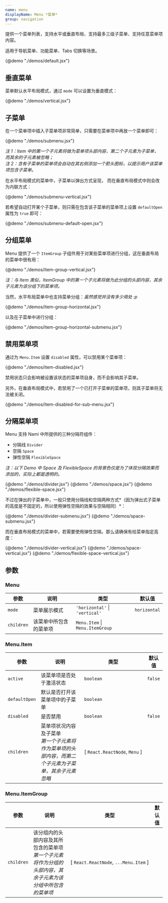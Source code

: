 ```yaml
---
name: menu
displayName: Menu *菜单*
group: navigation
---
```


提供一个菜单列表，支持水平或垂直布局、支持最多三级子菜单、支持任意菜单项内容。

适用于导航菜单、功能菜单、Tabs 切换等场景。

{@demo "./demos/default.jsx"}

## 垂直菜单

菜单默认水平布局模式，通过 `mode` 可以设置为垂直模式：

{@demo "./demos/vertical.jsx"}

## 子菜单

在一个菜单项中插入子菜单项非常简单，只需要在菜单项中再放一个菜单即可：

{@demo "./demos/submenu.jsx"}

_注 1：Item 中的第一个子元素将做为菜单项头部内容，第二个子元素为子菜单，而其余的子元素被忽略；_<br>
_注 2：含有子菜单的菜单项会自动在其右侧添加一个箭头图标，以提示用户该菜单项包含子菜单。_

在水平布局模式的菜单中，子菜单以弹出方式呈现，
而在垂直布局模式中则会改为内联方式：

{@demo "./demos/submenu-vertical.jsx"}

若希望自动打开某个子菜单，则只需在包含该子菜单的菜单项上设置 `defaultOpen` 属性为 `true` 即可：

{@demo "./demos/submenu-default-open.jsx"}

## 分组菜单

Menu 提供了一个 `ItemGroup` 子组件用于对某些菜单项进行分组，这在垂直布局的菜单中很有用：

{@demo "./demos/item-group-vertical.jsx"}

_注：与 Item 类似，ItemGroup 中的第一个子元素将做为此分组的头部内容，其余子元素为该分组下的菜单项。_<br>

当然，水平布局菜单中也支持菜单分组：_虽然感觉并没有多少用处 :p_

{@demo "./demos/item-group-horizontal.jsx"}

以及在子菜单中进行分组：

{@demo "./demos/item-group-horizontal-submenu.jsx"}

## 禁用菜单项

通过为 `Menu.Item` 设置 `disabled` 属性，可以禁用某个菜单项：

{@demo "./demos/item-disabled.jsx"}

禁用状态只会影响被设置该状态的菜单项自身，而不会影响其子菜单。

另外，在垂直布局模式中，若禁用了一个已打开子菜单的菜单项，则其子菜单将无法被关闭。

{@demo "./demos/item-disabled-for-sub-menu.jsx"}

## 分隔菜单项

Menu 支持 Nami 中所提供的三种分隔符组件：

-   分隔线 `Divider`
-   空隔 `Space`
-   弹性空隔 `FlexibleSpace`

_注：以下 Demo 中 Space 及 FlexibleSpace 的背景色仅是为了体现分隔效果而添加的，实际上都是透明的。_

{@demo "./demos/divider.jsx"}
{@demo "./demos/space.jsx"}
{@demo "./demos/flexible-space.jsx"}

不过在弹出的子菜单中，一般只使用分隔线和空隔两种方式*（因为弹出式子菜单的高度是不固定的，所以使用弹性空隔的效果与空隔相同）*：

{@demo "./demos/divider-submenu.jsx"}
{@demo "./demos/space-submenu.jsx"}

而在垂直布局模式的菜单中，若需要使用弹性空隔，那么请确保有给菜单指定高度：

{@demo "./demos/divider-vertical.jsx"}
{@demo "./demos/space-vertical.jsx"}
{@demo "./demos/flexible-space-vertical.jsx"}

## 参数

### Menu

| 参数       | 说明                   | 类型                                | 默认值       |
| ---------- | ---------------------- | ----------------------------------- | ------------ |
| `mode`     | 菜单展示模式           | `'horizontal'` &#124; `'vertical'`  | `horizontal` |
| `children` | 该菜单中所包含的菜单项 | `Menu.Item` &#124; `Menu.ItemGroup` |              |

### Menu.Item

| 参数          | 说明                                                                                                   | 类型                                          | 默认值  |
| ------------- | ------------------------------------------------------------------------------------------------------ | --------------------------------------------- | ------- |
| `active`      | 该菜单项是否处于激活状态                                                                               | `boolean`                                     | `false` |
| `defaultOpen` | 默认是否打开该菜单项中的子菜单                                                                         | `boolean`                                     |         |
| `disabled`    | 是否禁用                                                                                               | `boolean`                                     | `false` |
| `children`    | 菜单项状况内容及子菜单<br>_第一个子元素将作为菜单项的头部内容，而第二个子元素为子菜单，其余子元素忽略_ | \[&nbsp;`React.ReactNode`,&nbsp;`Menu`&nbsp;] |         |

### Menu.ItemGroup

| 参数       | 说明                                                                                                           | 类型                                                  | 默认值 |
| ---------- | -------------------------------------------------------------------------------------------------------------- | ----------------------------------------------------- | ------ |
| `children` | 该分组内的头部内容及其所包含的菜单项<br>_第一个子元素将作为分组的头部内容，其余子元素为该分组中所包含的菜单项_ | \[&nbsp;`React.ReactNode`,&nbsp;`...Menu.Item`&nbsp;] |        |
